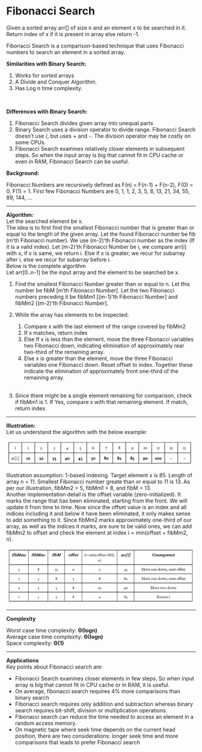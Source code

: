 # Fibonacci Search

Given a sorted array arr[] of size n and an element x to be searched in it. Return index of x if it is present in array else return -1. 

Fibonacci Search is a comparison-based technique that uses Fibonacci numbers to search an element in a sorted array.
<br>

**Similarities with Binary Search:**

1. Works for sorted arrays
2. A Divide and Conquer Algorithm.
3. Has Log n time complexity.
<br>

**Differences with Binary Search:**

1. Fibonacci Search divides given array into unequal parts
2. Binary Search uses a division operator to divide range. Fibonacci Search doesn’t use /, but uses + and -. The division operator may be costly on some CPUs.
3. Fibonacci Search examines relatively closer elements in subsequent steps. So when the input array is big that cannot fit in CPU cache or even in RAM, Fibonacci Search can be useful.

**Background:**
<br>

Fibonacci Numbers are recursively defined as F(n) = F(n-1) + F(n-2), F(0) = 0, F(1) = 1. First few Fibonacci Numbers are 0, 1, 1, 2, 3, 5, 8, 13, 21, 34, 55, 89, 144, …

---

**Algorithm:**
<br>
Let the searched element be x.
<br>
The idea is to first find the smallest Fibonacci number that is greater than or equal to the length of the given array. Let the found Fibonacci number be fib (m’th Fibonacci number). We use (m-2)’th Fibonacci number as the index (If it is a valid index). Let (m-2)’th Fibonacci Number be i, we compare arr[i] with x, if x is same, we return i. Else if x is greater, we recur for subarray after i, else we recur for subarray before i.
<br>
Below is the complete algorithm
<br>
Let arr[0..n-1] be the input array and the element to be searched be x.  

1. Find the smallest Fibonacci Number greater than or equal to n. Let this number be fibM [m’th Fibonacci Number]. Let the two Fibonacci numbers preceding it be fibMm1 [(m-1)’th Fibonacci Number] and fibMm2 [(m-2)’th Fibonacci Number].
2. While the array has elements to be inspected: 
    1. Compare x with the last element of the range covered by fibMm2
    2. If x matches, return index
    3. Else If x is less than the element, move the three Fibonacci variables two Fibonacci down, indicating elimination of approximately rear two-third of the remaining array.
    4. Else x is greater than the element, move the three Fibonacci variables one Fibonacci down. Reset offset to index. Together these indicate the elimination of approximately front one-third of the remaining array.

    <br>
3. Since there might be a single element remaining for comparison, check if fibMm1 is 1. If Yes, compare x with that remaining element. If match, return index.

---

**Illustration:**
<br>
Let us understand the algorithm with the below example:
<br>

![Values](images/values.png)

Illustration assumption: 1-based indexing. Target element x is 85. Length of array n = 11.
Smallest Fibonacci number greate than or equal to 11 is 13. As per our illustration, fibMm2 = 5, fibMm1 = 8, and fibM = 13.
<br>
Another implementation detail is the offset variable (zero-initialized). It marks the range that has been eliminated, starting from the front. We will update it from time to time.
Now since the offset value is an index and all indices including it and below it have been eliminated, it only makes sense to add something to it. Since fibMm2 marks approximately one-third of our array, as well as the indices it marks, are sure to be valid ones, we can add fibMm2 to offset and check the element at index i = min(offset + fibMm2, n). 
<br>

![Values](images/iterations.png)

---

**Complexity**
<br>

Worst case time complexity: **Θ(logn)**
<br>
Average case time complexity: **Θ(logn)**
<br>
Space complexity: **Θ(1)**

---

**Applications**
<br>
Key points about Fibonacci search are:

* Fibonacci Search examines closer elements in few steps. So when input array is big that cannot fit in CPU cache or in RAM, it is useful.
* On average, fibonacci search requires 4% more comparisons than binary search
* Fibonacci search requires only addition and subtraction whereas binary search requires bit-shift, division or multiplication operations.
* Fibonacci search can reduce the time needed to access an element in a random access memory.
* On magnetic tape where seek time depends on the current head position, there are two considerations: longer seek time and more comparisons that leads to prefer Fibonacci search